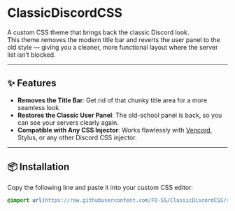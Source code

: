 # ClassicDiscordCSS

A custom CSS theme that brings back the classic Discord look.  
This theme removes the modern title bar and reverts the user panel to the old style — giving you a cleaner, more functional layout where the server list isn’t blocked.

---

## ✨ Features

- **Removes the Title Bar**: Get rid of that chunky title area for a more seamless look.
- **Restores the Classic User Panel**: The old-school panel is back, so you can see your servers clearly again.
- **Compatible with Any CSS Injector**: Works flawlessly with [Vencord](https://vencord.dev/), Stylus, or any other Discord CSS injector.

---

## 📦 Installation

Copy the following line and paste it into your custom CSS editor:

```css
@import url(https://raw.githubusercontent.com/FO-SS/ClassicDiscordCSS/refs/heads/main/theme.css)
